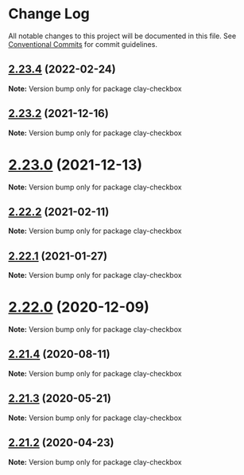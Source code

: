 # Change Log

All notable changes to this project will be documented in this file.
See [Conventional Commits](https://conventionalcommits.org) for commit guidelines.

## [2.23.4](https://github.com/liferay/clay/compare/v2.23.3...v2.23.4) (2022-02-24)

**Note:** Version bump only for package clay-checkbox





## [2.23.2](https://github.com/liferay/clay/compare/v2.23.1...v2.23.2) (2021-12-16)

**Note:** Version bump only for package clay-checkbox





# [2.23.0](https://github.com/liferay/clay/tree/master/packages/clay-checkbox/compare/v2.22.4...v2.23.0) (2021-12-13)

**Note:** Version bump only for package clay-checkbox





## [2.22.2](https://github.com/liferay/clay/tree/master/packages/clay-checkbox/compare/v2.22.1...v2.22.2) (2021-02-11)

**Note:** Version bump only for package clay-checkbox





## [2.22.1](https://github.com/liferay/clay/tree/master/packages/clay-checkbox/compare/v2.22.0...v2.22.1) (2021-01-27)

**Note:** Version bump only for package clay-checkbox





# [2.22.0](https://github.com/liferay/clay/tree/master/packages/clay-checkbox/compare/v2.21.5...v2.22.0) (2020-12-09)

**Note:** Version bump only for package clay-checkbox





## [2.21.4](https://github.com/liferay/clay/tree/master/packages/clay-checkbox/compare/v2.21.3...v2.21.4) (2020-08-11)

**Note:** Version bump only for package clay-checkbox





## [2.21.3](https://github.com/liferay/clay/tree/master/packages/clay-checkbox/compare/v2.21.2...v2.21.3) (2020-05-21)

**Note:** Version bump only for package clay-checkbox





## [2.21.2](https://github.com/liferay/clay/tree/master/packages/clay-checkbox/compare/v2.21.1...v2.21.2) (2020-04-23)

**Note:** Version bump only for package clay-checkbox
